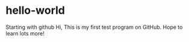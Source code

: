 # hello-world
Starting with github
Hi,
This is my first test program on GitHub. Hope to learn lots more!
